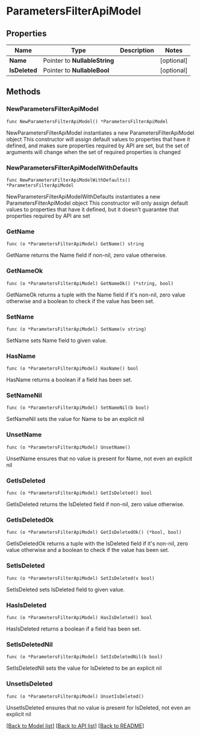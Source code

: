 # ParametersFilterApiModel

## Properties

Name | Type | Description | Notes
------------ | ------------- | ------------- | -------------
**Name** | Pointer to **NullableString** |  | [optional] 
**IsDeleted** | Pointer to **NullableBool** |  | [optional] 

## Methods

### NewParametersFilterApiModel

`func NewParametersFilterApiModel() *ParametersFilterApiModel`

NewParametersFilterApiModel instantiates a new ParametersFilterApiModel object
This constructor will assign default values to properties that have it defined,
and makes sure properties required by API are set, but the set of arguments
will change when the set of required properties is changed

### NewParametersFilterApiModelWithDefaults

`func NewParametersFilterApiModelWithDefaults() *ParametersFilterApiModel`

NewParametersFilterApiModelWithDefaults instantiates a new ParametersFilterApiModel object
This constructor will only assign default values to properties that have it defined,
but it doesn't guarantee that properties required by API are set

### GetName

`func (o *ParametersFilterApiModel) GetName() string`

GetName returns the Name field if non-nil, zero value otherwise.

### GetNameOk

`func (o *ParametersFilterApiModel) GetNameOk() (*string, bool)`

GetNameOk returns a tuple with the Name field if it's non-nil, zero value otherwise
and a boolean to check if the value has been set.

### SetName

`func (o *ParametersFilterApiModel) SetName(v string)`

SetName sets Name field to given value.

### HasName

`func (o *ParametersFilterApiModel) HasName() bool`

HasName returns a boolean if a field has been set.

### SetNameNil

`func (o *ParametersFilterApiModel) SetNameNil(b bool)`

 SetNameNil sets the value for Name to be an explicit nil

### UnsetName
`func (o *ParametersFilterApiModel) UnsetName()`

UnsetName ensures that no value is present for Name, not even an explicit nil
### GetIsDeleted

`func (o *ParametersFilterApiModel) GetIsDeleted() bool`

GetIsDeleted returns the IsDeleted field if non-nil, zero value otherwise.

### GetIsDeletedOk

`func (o *ParametersFilterApiModel) GetIsDeletedOk() (*bool, bool)`

GetIsDeletedOk returns a tuple with the IsDeleted field if it's non-nil, zero value otherwise
and a boolean to check if the value has been set.

### SetIsDeleted

`func (o *ParametersFilterApiModel) SetIsDeleted(v bool)`

SetIsDeleted sets IsDeleted field to given value.

### HasIsDeleted

`func (o *ParametersFilterApiModel) HasIsDeleted() bool`

HasIsDeleted returns a boolean if a field has been set.

### SetIsDeletedNil

`func (o *ParametersFilterApiModel) SetIsDeletedNil(b bool)`

 SetIsDeletedNil sets the value for IsDeleted to be an explicit nil

### UnsetIsDeleted
`func (o *ParametersFilterApiModel) UnsetIsDeleted()`

UnsetIsDeleted ensures that no value is present for IsDeleted, not even an explicit nil

[[Back to Model list]](../README.md#documentation-for-models) [[Back to API list]](../README.md#documentation-for-api-endpoints) [[Back to README]](../README.md)


